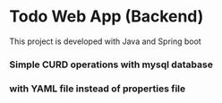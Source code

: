 # Todo Web App (Backend)
This project is developed with Java and Spring boot

### Simple CURD operations with mysql database
### with YAML file instead of properties file

